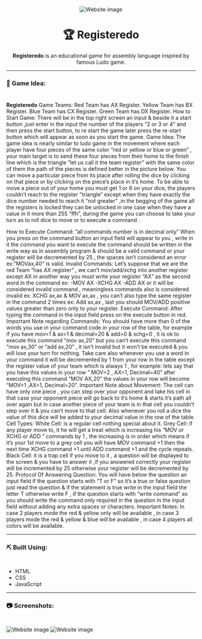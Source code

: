 <div align="center">
  
<img src="Sreen/ Shots\Start_Screen.png" alt="Website image">

</div>

<div align="center">
  
# 🏆 Registeredo
**Registeredo** is an educational game for assembly language inspired by famous Ludo game.

</div>

---
### 🧐 Game Idea:
#
**Registeredo** 
Game Teams:
Red Team has AX Register.
Yellow Team has BX Register.
Blue Team has CX Register.
Green Team has DX Register.
How to Start Game:
There will be in the top right screen an input & beside it a start button ,just enter in the input the number of the players “2 or 3 or 4” and then press the start button, to re start the game later press the re-start button which will appear as soon as you start the game.
Game Idea:
The game idea is nearly similar to ludo game in the movement where each player have four pieces of the same color “red or yellow or blue or green” , your main target is to send these four pieces from their home to the finish line which is the triangle ”let us call it the team register” with the same color of them the path of the pieces is defined better in the picture below.
You can move a particular piece from its place after rolling the dice by clicking on that piece or by clicking on the piece’s place in it’s home. To be able to move a piece out of your home you must get 1 or 6 on your dice, the players couldn’t reach to the register ”triangle” except when they have exactly the dice number needed to reach it “not greater” ,in the begging of the game all the registers is locked they can be unlocked in one case when they have a value in it more than 255 “ffh”, during the game you can choose to take your turn as to roll dice to move or to execute a command .


How to Execute Command: ”all commands number is in decimal only”
When you press on the command button an input field will appear to you , write in it the command you want to execute the command should be written in the write way as in assembly program & should be a valid command or your register will be decremented by 25 , the spaces isn’t considered an error ex:”MOVax,40” is valid.
Invalid Commands:
Let’s suppose that we are the red Team “has AX register” , we can’t mov/add/xchg into another register except AX in another way you must write your register “AX” as the second word in the command ex:
-MOV AX
-XCHG AX
-ADD AX
or it will be considered invalid command , meaningless commands also is considered invalid ex: XCHG ax,ax & MOV ax,ax , you can’t also type the same register in the command 2 times ex: Add ax,ax , last you should MOV/ADD positive values greater than zero only to your register.
Execute Command:
After typing the command in the input field press on the execute button in red.
Important Note regarding Commands:
You should have more than 0 of the words you use in your command code in your row of the table, for example if you have mov=1 & ax=1 & decimal=20 & add=0 & xchg=0 , it is ok to execute this command “mov ax,20” but you can’t execute this command “mov ax,30” or “add ax,20” , it isn’t invalid but it won’t be executed & you will lose your turn for nothing.
Take care also whenever you use a word in your command it will be decremented by 1 from your row in the table except the register value of your team which is always 1 , for example: lets say that you have this values in your row “ MOV=2 , AX=1, Decimal=40” after executing this command “MOV AX,20” the values in your row will become “MOV=1 ,AX=1, Decimal=20”.
Important Note about Movement:
The cell can have only one piece , you can step over your opponent and take his cell in that case your opponent piece will go back to it’s home & starts it’s path all over again but in case another piece of your team is in that cell you couldn’t step over it & you can’t move to that cell.
Also whenever you roll a dice the value of this dice will be added to your decimal value in the row of the table.
Cell Types:
White Cell:  is a regular cell nothing special about it.
Grey Cell: if any player move to, it he will get a treat which is increasing his “MOV or XCHG or ADD ” commands by 1 , the increasing is in order which means if it’s your 1st move to a grey cell you will have MOV command +1 then the next time XCHG command +1 until ADD command +1 and the cycle repeats.
Black Cell: it is a trap cell if you move to it , a question will be displayed to the screen & you have to answer it ,if you answered correctly your register will be incremented by 25 otherwise your register will be decremented by 25.
Protocol Of Answering Question:
You will have below the question an input field if the question starts with “T or F” so it’s a true or false question just read the question  & if the statement is true write in the input field the letter T otherwise write F , if the question starts with “write command” so you should write the command only required in the question in the input field without adding any extra spaces or characters.
Important Notes:
In case 2 players mode the red & yellow only will be available , in case 3 players mode the red & yellow & blue will be available , in case 4 players all colors will be available.


---
### ⛏️ Built Using:
#
- HTML
- CSS
- JavaScript

---

### 📷 Screenshots:
#
<img src="Sreen\ Shots\Player_Win.png" alt="Website image">
<img src="Sreen\ Shots\While_Playing.png" alt="Website image">
